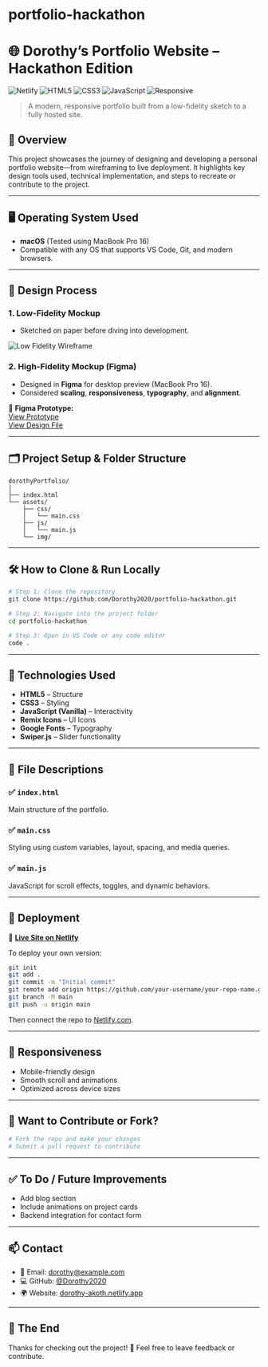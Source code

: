 # portfolio-hackathon 


# 🌐 Dorothy’s Portfolio Website – Hackathon Edition

![Netlify](https://img.shields.io/badge/deployed-Netlify-brightgreen)
![HTML5](https://img.shields.io/badge/html-5-orange)
![CSS3](https://img.shields.io/badge/css-3-blue)
![JavaScript](https://img.shields.io/badge/javascript-ES6-yellow)
![Responsive](https://img.shields.io/badge/responsive-yes-blue)

> A modern, responsive portfolio built from a low-fidelity sketch to a fully hosted site.

## 📌 Overview

This project showcases the journey of designing and developing a personal portfolio website—from wireframing to live deployment. It highlights key design tools used, technical implementation, and steps to recreate or contribute to the project.

---

## 🖥 Operating System Used

- **macOS** (Tested using MacBook Pro 16)
- Compatible with any OS that supports VS Code, Git, and modern browsers.

---

## 🎨 Design Process

### 1. Low-Fidelity Mockup

- Sketched on paper before diving into development.

![Low Fidelity Wireframe](https://github.com/user-attachments/assets/b7a1b24f-1035-4e63-bf94-779608daf2a6)

### 2. High-Fidelity Mockup (Figma)

- Designed in **Figma** for desktop preview (MacBook Pro 16).
- Considered **scaling**, **responsiveness**, **typography**, and **alignment**.

🔗 **Figma Prototype:**  
[View Prototype](https://www.figma.com/proto/nejFjWw1pYt2abMhKN7jFx/Dorothy-s-Portfolio?node-id=1-2&p=f&t=3o4nOLcKJ8jGsYyt-0&scaling=scale-down&content-scaling=fixed&page-id=0%3A1&starting-point-node-id=1%3A2)  
[View Design File](https://www.figma.com/design/nejFjWw1pYt2abMhKN7jFx/Dorothy-s-Portfolio?node-id=1-2&t=41IkWuYTRFHd07rv-0)

---

## 🗂 Project Setup & Folder Structure

```
dorothyPortfolio/
│
├── index.html
└── assets/
    ├── css/
    │   └── main.css
    ├── js/
    │   └── main.js
    └── img/
```

---

## 🛠 How to Clone & Run Locally

```bash
# Step 1: Clone the repository
git clone https://github.com/Dorothy2020/portfolio-hackathon.git

# Step 2: Navigate into the project folder
cd portfolio-hackathon

# Step 3: Open in VS Code or any code editor
code .
```

---

## 🧪 Technologies Used

- **HTML5** – Structure  
- **CSS3** – Styling  
- **JavaScript (Vanilla)** – Interactivity  
- **Remix Icons** – UI Icons  
- **Google Fonts** – Typography  
- **Swiper.js** – Slider functionality  

---

## 📁 File Descriptions

### ✅ `index.html`
Main structure of the portfolio.

### ✅ `main.css`
Styling using custom variables, layout, spacing, and media queries.

### ✅ `main.js`
JavaScript for scroll effects, toggles, and dynamic behaviors.

---

## 🚀 Deployment

🔗 **[Live Site on Netlify](https://dorothy-akoth.netlify.app/)**

To deploy your own version:

```bash
git init
git add .
git commit -m "Initial commit"
git remote add origin https://github.com/your-username/your-repo-name.git
git branch -M main
git push -u origin main
```

Then connect the repo to [Netlify.com](https://www.netlify.com/).

---

## 📱 Responsiveness

- Mobile-friendly design
- Smooth scroll and animations
- Optimized across device sizes

---

## 📌 Want to Contribute or Fork?

```bash
# Fork the repo and make your changes
# Submit a pull request to contribute
```

---

## ✅ To Do / Future Improvements

- Add blog section  
- Include animations on project cards  
- Backend integration for contact form  

---

## 📫 Contact

- 📧 Email: [dorothy@example.com](mailto:dorothy@example.com)  
- 💻 GitHub: [@Dorothy2020](https://github.com/Dorothy2020)  
- 🌍 Website: [dorothy-akoth.netlify.app](https://dorothy-akoth.netlify.app/)

---

## 🏁 The End

Thanks for checking out the project! 🎉 Feel free to leave feedback or contribute.
